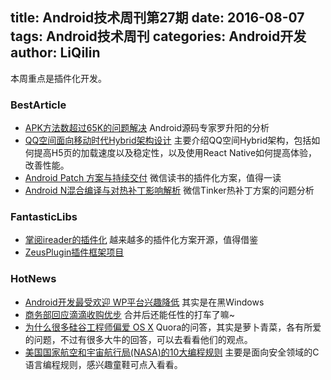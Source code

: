 title: Android技术周刊第27期
date: 2016-08-07
tags: Android技术周刊
categories: Android开发
author: LiQilin
---

本周重点是插件化开发。

<!-- more -->

### BestArticle

- [APK方法数超过65K的问题解决](http://weibo.com/p/1001603884849646685222) Android源码专家罗升阳的分析
- [QQ空间面向移动时代Hybrid架构设计](http://mp.weixin.qq.com/s?__biz=MjM5MDE0Mjc4MA==&mid=2650993637&idx=1&sn=8a2673272575abbef4b0f6dbc25e0186&scene=1&srcid=0807LZJG7aRwhImITbnvk8rE#rd) 主要介绍QQ空间Hybrid架构，包括如何提高H5页的加载速度以及稳定性，以及使用React Native如何提高体验，改善性能。
- [Android Patch 方案与持续交付](http://wereadteam.github.io/2016/07/26/AndroidPatch/?hmsr=toutiao.io&utm_medium=toutiao.io&utm_source=toutiao.io&from=singlemessage&isappinstalled=1) 微信读书的插件化方案，值得一读
- [Android N混合编译与对热补丁影响解析](http://mp.weixin.qq.com/s?__biz=MzAwNDY1ODY2OQ==&mid=2649286341&idx=1&sn=054d595af6e824cbe4edd79427fc2706&scene=1&srcid=0804GUswANrDEWYVWRryYJbE#rd) 微信Tinker热补丁方案的问题分析

### FantasticLibs
- [掌阅ireader的插件化](https://github.com/jimor1234567/ZeusPlugin?from=groupmessage&isappinstalled=0) 越来越多的插件化方案开源，值得借鉴
- [ZeusPlugin插件框架项目](https://github.com/jimor1234567/ZeusPlugin?from=groupmessage&isappinstalled=0) 

### HotNews
- [Android开发最受欢迎 WP平台兴趣降低](http://www.cnbeta.com/articles/526883.htm) 其实是在黑Windows
- [商务部回应滴滴收购优步](http://toutiao.com/i6314064589113786881/?tt_from=weixin&utm_campaign=client_share&from=timeline&app=news_article&utm_source=weixin&isappinstalled=0&iid=4959408394&utm_medium=toutiao_ios&wxshare_count=2&pbid=22780160654) 合并后还能任性的打车了嘛~
- [为什么很多硅谷工程师偏爱 OS X](http://www.techug.com/why-progrmmer-love-mac) Quora的问答，其实是萝卜青菜，各有所爱的问题，不过有很多大牛的回答，可以去看看他们的观点。
- [美国国家航空和宇宙航行局(NASA)的10大编程规则](http://www.techug.com/1-nasa-programming-rule) 主要是面向安全领域的C语言编程规则，感兴趣童鞋可点入看看。